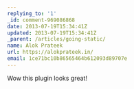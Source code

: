```yaml
---
replying_to: '1'
_id: comment-969086868
date: 2013-07-19T15:34:41Z
updated: 2013-07-19T15:34:41Z
_parent: /articles/going-static/
name: Alok Prateek
url: https://alokprateek.in/
email: 1ce71bc10b86565464b612093d89707e
---
```


Wow this plugin looks great!
